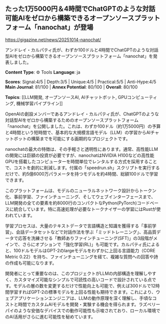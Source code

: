 ## たった1万5000円＆4時間でChatGPTのような対話可能AIをゼロから構築できるオープンソースプラットフォーム「nanochat」が登場

https://gigazine.net/news/20251014-nanochat/

アンドレイ・カルパティ氏が、わずか100ドルと4時間でChatGPTのような対話型AIをゼロから構築できるオープンソースプラットフォーム「nanochat」を発表しました。

**Content Type**: ⚙️ Tools
**Language**: ja

**Scores**: Signal:4/5 | Depth:3/5 | Unique:4/5 | Practical:5/5 | Anti-Hype:4/5
**Main Journal**: 81/100 | **Annex Potential**: 80/100 | **Overall**: 80/100

**Topics**: [[LLM開発, オープンソースAI, AIチャットボット, GPUコンピューティング, 機械学習パイプライン]]

OpenAIの創設メンバーであるアンドレイ・カルパティ氏が、ChatGPTのような対話型AIをゼロから構築するためのオープンソースプラットフォーム「nanochat」を公開しました。これは、わずか100ドル（約1万5000円）の予算と4時間という短時間で、基本的な大規模言語モデル（LLM）の学習からAIチャットボットの構築までを可能にする画期的なプロジェクトです。

nanochatの最大の特徴は、その手軽さと透明性にあります。通常、高性能LLMの開発には巨額の投資が必要ですが、nanochatはNVIDIA H100などの高性能GPUを搭載したコンピューターを時間単位でレンタルする方式を採用することで、コストを劇的に削減します。付属の「speedrun.sh」スクリプトを実行するだけで、約5億6000万パラメータを持つモデルを約4時間、総額100ドルで学習できます。

このプラットフォームは、モデルのニューラルネットワーク設計からトークン化、事前学習、ファインチューニング、そしてウェブインターフェースまで、LLM開発の全ての要素を約8000行のコンパクトなPython(PyTorch)コードベースに統合しています。特に高速処理が必要なトークナイザーの学習にはRustが使われています。

学習プロセスは、大量のテキストデータで言語構造と知識を獲得する「事前学習」、会話データセットなどで対話作法を学ぶ「ミッドトレーニング」、高品質データで応答を洗練させる「教師ありファインチューニング(SFT)」の3段階がメインで、さらにオプションで「強化学習(RL)」も可能です。カルパティ氏によると、100ドルモデルはGPT-2のlargeモデルをわずかに上回る言語能力（CORE Metric 0.22）を持ち、ファインチューニングを経て、複雑な質問への回答や詩の作成も可能になります。

開発者にとって重要なのは、このプロジェクトがLLMの内部構造を理解しやすく、カスタマイズ可能なシンプルで可読性の高いコードで設計されている点です。モデルの層の数を変更するだけで性能向上も可能で、例えば300ドルで12時間学習すればGPT-2の標準モデルを上回る性能も期待できます。これにより、ウェブアプリケーションエンジニアは、LLMの動作原理を深く理解し、手頃なコストと時間でカスタムAIモデルを開発・実験する機会を得られます。ラズベリーパイのような安価なデバイスでの動作可能性も示唆されており、ローカル環境でのAI活用がさらに進む可能性を秘めています。
